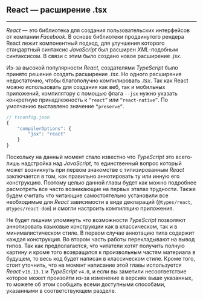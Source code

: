 ## React — расширение .tsx
________________

*React* — это библиотека для создания пользовательских интерфейсов от компании *Facebook*. В основе библиотеки продвинутого рендера React лежит компонентный подход, для улучшения которого стандартный синтаксис *JavaScript* был расширен *XML*-подобным синтаксисом. В связи с этим было создано новое расширение *.jsx*.


Из-за высокой популярности *React*, создателями *TypeScript* было принято решение создать расширение *.tsx*. Но одного расширения недостаточно, чтобы благополучно компилировать *.tsx*. Так как React можно использовать для создания как веб, так и мобильных приложений, компилятору с помощью флага `--jsx` нужно указать конкретную принадлежность к `“react”` или `“react-native”`. По умолчанию выставлено значение `“preserve”`.

~~~~~typescript
// tsconfig.json
{
    "compilerOptions": {
        "jsx": "react"
    }
}
~~~~~

Поскольку на данный момент стало известно что _TypeScript_ это всего-лишь надстройка над _JavaScript_, то единственный вопрос который может возникнуть при первом знакомстве с типизированным _React_ заключается в том, как правильно аннотировать ту или инную его конструкцию. Поэтому целью данной главы будет как можно подробнее расмотреть все часто возникающие на первых этапах трудности. Также будем считать что читающие самостоятельно установили все необходимые для _React_ зависимости в виде деклараций (`@types/react`, `@types/react-dom`) и смогли настроить компиляцию приложения. 

Не будет лишним упомянуть что возможности *TypeScript* позволяют аннотировать языковые конструкции как в классическом, так и в минималистическом стиле. В первом случае аннотацию типа содержит каждая конструкция. Во втором часть работы перекладывают на вывод типов. Так как предполагается, что читатели хотят получить полную картину и кроме того возвращатся к произвольным частям материала в будущем, то весь код будет написан в классическом стиле. Кроме того, стоит уточнить, что на момент написание этой главы используется _React_ `v16.13.1` и _TypeScript_ `v4.0`, и если вы заметили несоответствие которое может произойти из-за изменение в версиях выше указанных, то можете об этом сообщить всеми доступными способами, указанными в соответствующем разделе.


